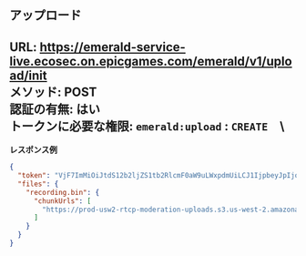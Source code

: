 ## アップロード

URL: https://emerald-service-live.ecosec.on.epicgames.com/emerald/v1/upload/init \
メソッド: POST \
認証の有無: はい \
   トークンに必要な権限: `emerald:upload` : `CREATE`　\
---

__レスポンス例__

```json
{
  "token": "VjF7ImMiOiJtdS12b2ljZS1tb2RlcmF0aW9uLWxpdmUiLCJ1IjpbeyJpIjoiIiwiZCI6InMzOi8vcHJvZC11c3cyLXJ0Y3AtbW9kZXJhdGlvbi11cGxvYWRzL3ZvaWNlLW1vZGVyYXRpb24tbGl2ZS81MTc5MzBjMC0xYTRlLTRmMWUtYjFhMi1mNGM5NzQ0Y2Y0YWIvcmVjb3JkaW5nLmJpbiIsImYiOiJyZWNvcmRpbmcuYmluIn1dfQ==",
  "files": {
    "recording.bin": {
      "chunkUrls": [
        "https://prod-usw2-rtcp-moderation-uploads.s3.us-west-2.amazonaws.com/voice-moderation-live/517930c0-1a4e-4f1e-b1a2-f4c9744cf4ab/recording.bin?X-Amz-Algorithm=XXX&X-Amz-Credential=XXX&X-Amz-Date=XXX&X-Amz-Expires=XXX&X-Amz-Security-Token=XXX&X-Amz-SignedHeaders=XXX&X-Amz-Signature=XXX"
      ]
    }
  }
}
```
